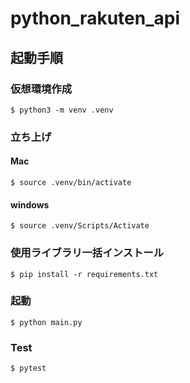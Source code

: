 # python_rakuten_api

## 起動手順

### 仮想環境作成

```
$ python3 -m venv .venv
```

### 立ち上げ

#### Mac

```
$ source .venv/bin/activate
```

#### windows

```
$ source .venv/Scripts/Activate
```

### 使用ライブラリ一括インストール

```
$ pip install -r requirements.txt
```

### 起動

```
$ python main.py
```

### Test

```
$ pytest
```
